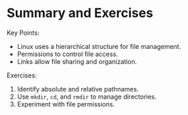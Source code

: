 
# Summary and Exercises

Key Points:

- Linux uses a hierarchical structure for file management.
- Permissions to control file access.
- Links allow file sharing and organization.

Exercises:

1. Identify absolute and relative pathnames.
2. Use `mkdir`, `cd`, and `rmdir` to manage directories.
3. Experiment with file permissions.

